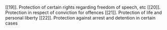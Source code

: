 [[19]]. Protection of certain rights regarding freedom of speech, etc
[[20]]. Protection in respect of conviction for offences
[[21]]. Protection of life and personal liberty
[[22]]. Protection against arrest and detention in certain cases